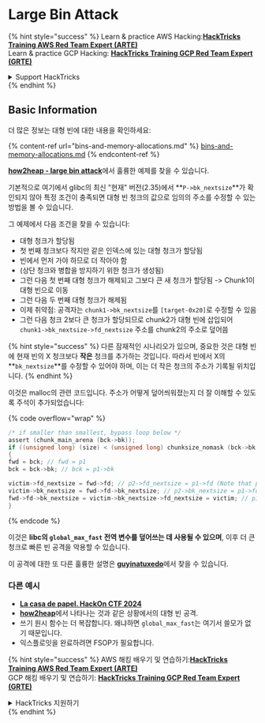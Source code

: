 # Large Bin Attack

{% hint style="success" %}
Learn & practice AWS Hacking:<img src="/.gitbook/assets/arte.png" alt="" data-size="line">[**HackTricks Training AWS Red Team Expert (ARTE)**](https://training.hacktricks.xyz/courses/arte)<img src="/.gitbook/assets/arte.png" alt="" data-size="line">\
Learn & practice GCP Hacking: <img src="/.gitbook/assets/grte.png" alt="" data-size="line">[**HackTricks Training GCP Red Team Expert (GRTE)**<img src="/.gitbook/assets/grte.png" alt="" data-size="line">](https://training.hacktricks.xyz/courses/grte)

<details>

<summary>Support HackTricks</summary>

* Check the [**subscription plans**](https://github.com/sponsors/carlospolop)!
* **Join the** 💬 [**Discord group**](https://discord.gg/hRep4RUj7f) or the [**telegram group**](https://t.me/peass) or **follow** us on **Twitter** 🐦 [**@hacktricks\_live**](https://twitter.com/hacktricks\_live)**.**
* **Share hacking tricks by submitting PRs to the** [**HackTricks**](https://github.com/carlospolop/hacktricks) and [**HackTricks Cloud**](https://github.com/carlospolop/hacktricks-cloud) github repos.

</details>
{% endhint %}

## Basic Information

더 많은 정보는 대형 빈에 대한 내용을 확인하세요:

{% content-ref url="bins-and-memory-allocations.md" %}
[bins-and-memory-allocations.md](bins-and-memory-allocations.md)
{% endcontent-ref %}

[**how2heap - large bin attack**](https://github.com/shellphish/how2heap/blob/master/glibc\_2.35/large\_bin\_attack.c)에서 훌륭한 예제를 찾을 수 있습니다.

기본적으로 여기에서 glibc의 최신 "현재" 버전(2.35)에서 **`P->bk_nextsize`**가 확인되지 않아 특정 조건이 충족되면 대형 빈 청크의 값으로 임의의 주소를 수정할 수 있는 방법을 볼 수 있습니다.

그 예제에서 다음 조건을 찾을 수 있습니다:

* 대형 청크가 할당됨
* 첫 번째 청크보다 작지만 같은 인덱스에 있는 대형 청크가 할당됨
* 빈에서 먼저 가야 하므로 더 작아야 함
* (상단 청크와 병합을 방지하기 위한 청크가 생성됨)
* 그런 다음 첫 번째 대형 청크가 해제되고 그보다 큰 새 청크가 할당됨 -> Chunk1이 대형 빈으로 이동
* 그런 다음 두 번째 대형 청크가 해제됨
* 이제 취약점: 공격자는 `chunk1->bk_nextsize`를 `[target-0x20]`로 수정할 수 있음
* 그런 다음 청크 2보다 큰 청크가 할당되므로 chunk2가 대형 빈에 삽입되어 `chunk1->bk_nextsize->fd_nextsize` 주소를 chunk2의 주소로 덮어씀

{% hint style="success" %}
다른 잠재적인 시나리오가 있으며, 중요한 것은 대형 빈에 현재 빈의 X 청크보다 **작은** 청크를 추가하는 것입니다. 따라서 빈에서 X의 **`bk_nextsize`**를 수정할 수 있어야 하며, 이는 더 작은 청크의 주소가 기록될 위치입니다.
{% endhint %}

이것은 malloc의 관련 코드입니다. 주소가 어떻게 덮어씌워졌는지 더 잘 이해할 수 있도록 주석이 추가되었습니다:

{% code overflow="wrap" %}
```c
/* if smaller than smallest, bypass loop below */
assert (chunk_main_arena (bck->bk));
if ((unsigned long) (size) < (unsigned long) chunksize_nomask (bck->bk))
{
fwd = bck; // fwd = p1
bck = bck->bk; // bck = p1->bk

victim->fd_nextsize = fwd->fd; // p2->fd_nextsize = p1->fd (Note that p1->fd is p1 as it's the only chunk)
victim->bk_nextsize = fwd->fd->bk_nextsize; // p2->bk_nextsize = p1->fd->bk_nextsize
fwd->fd->bk_nextsize = victim->bk_nextsize->fd_nextsize = victim; // p1->fd->bk_nextsize->fd_nextsize = p2
}
```
{% endcode %}

이것은 **libc의 `global_max_fast` 전역 변수를 덮어쓰는 데 사용될 수 있으며**, 이후 더 큰 청크로 빠른 빈 공격을 악용할 수 있습니다.

이 공격에 대한 또 다른 훌륭한 설명은 [**guyinatuxedo**](https://guyinatuxedo.github.io/32-largebin\_attack/largebin\_explanation0/index.html)에서 찾을 수 있습니다.

### 다른 예시

* [**La casa de papel. HackOn CTF 2024**](https://7rocky.github.io/en/ctf/other/hackon-ctf/la-casa-de-papel/)
* [**how2heap**](https://github.com/shellphish/how2heap/blob/master/glibc\_2.35/large\_bin\_attack.c)에서 나타나는 것과 같은 상황에서의 대형 빈 공격.
* 쓰기 원시 함수는 더 복잡합니다. 왜냐하면 `global_max_fast`는 여기서 쓸모가 없기 때문입니다.
* 익스플로잇을 완료하려면 FSOP가 필요합니다.

{% hint style="success" %}
AWS 해킹 배우기 및 연습하기:<img src="/.gitbook/assets/arte.png" alt="" data-size="line">[**HackTricks Training AWS Red Team Expert (ARTE)**](https://training.hacktricks.xyz/courses/arte)<img src="/.gitbook/assets/arte.png" alt="" data-size="line">\
GCP 해킹 배우기 및 연습하기: <img src="/.gitbook/assets/grte.png" alt="" data-size="line">[**HackTricks Training GCP Red Team Expert (GRTE)**<img src="/.gitbook/assets/grte.png" alt="" data-size="line">](https://training.hacktricks.xyz/courses/grte)

<details>

<summary>HackTricks 지원하기</summary>

* [**구독 계획**](https://github.com/sponsors/carlospolop) 확인하기!
* **💬 [**Discord 그룹**](https://discord.gg/hRep4RUj7f) 또는 [**텔레그램 그룹**](https://t.me/peass)에 참여하거나 **Twitter** 🐦 [**@hacktricks\_live**](https://twitter.com/hacktricks\_live)**를 팔로우하세요.**
* **[**HackTricks**](https://github.com/carlospolop/hacktricks) 및 [**HackTricks Cloud**](https://github.com/carlospolop/hacktricks-cloud) 깃허브 리포지토리에 PR을 제출하여 해킹 팁을 공유하세요.**

</details>
{% endhint %}

